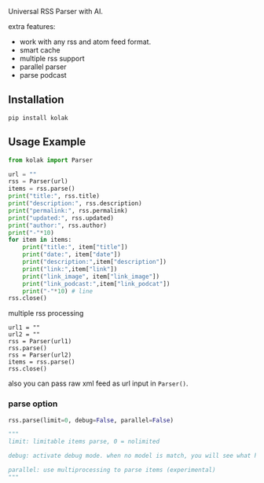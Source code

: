 Universal RSS Parser with AI.

extra features:

- work with any rss and atom feed format.
- smart cache
- multiple rss support
- parallel parser
- parse podcast

## Installation

```
pip install kolak
```

## Usage Example

```python
from kolak import Parser

url = ""
rss = Parser(url)
items = rss.parse()
print("title:", rss.title)
print("description:", rss.description)
print("permalink:", rss.permalink)
print("updated:", rss.updated)
print("author:", rss.author)
print("-"*10)
for item in items:
	print("title:", item["title"])
	print("date:", item["date"])
	print("description:",item["description"])
	print("link:",item["link"])
	print("link_image", item["link_image"])
	print("link_podcast:",item["link_podcat"])
	print("-"*10) # line
rss.close()
```

multiple rss processing

```
url1 = ""
url2 = ""
rss = Parser(url1)
rss.parse()
rss = Parser(url2)
items = rss.parse()
rss.close()
```
also you can pass raw xml feed as url input in `Parser()`.

### parse option

```python
rss.parse(limit=0, debug=False, parallel=False)

"""
limit: limitable items parse, 0 = nolimited

debug: activate debug mode. when no model is match, you will see what happened on kolak.log

parallel: use multiprocessing to parse items (experimental)
"""
```
